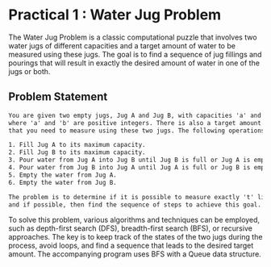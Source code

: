 # Practical 1 : Water Jug Problem

The Water Jug Problem is a classic computational puzzle that involves two water jugs of different capacities and a target amount of water to be measured using these jugs. The goal is to find a sequence of jug fillings and pourings that will result in exactly the desired amount of water in one of the jugs or both.

## Problem Statement

```txt
You are given two empty jugs, Jug A and Jug B, with capacities 'a' and 'b' liters, respectively, 
where 'a' and 'b' are positive integers. There is also a target amount of water, 't' liters, 
that you need to measure using these two jugs. The following operations are allowed:

1. Fill Jug A to its maximum capacity.
2. Fill Jug B to its maximum capacity.
3. Pour water from Jug A into Jug B until Jug B is full or Jug A is empty.
4. Pour water from Jug B into Jug A until Jug A is full or Jug B is empty.
5. Empty the water from Jug A.
6. Empty the water from Jug B.

The problem is to determine if it is possible to measure exactly 't' liters of water using these operations, 
and if possible, then find the sequence of steps to achieve this goal.
```

To solve this problem, various algorithms and techniques can be employed, such as depth-first search (DFS), breadth-first search (BFS), or recursive approaches. The key is to keep track of the states of the two jugs during the process, avoid loops, and find a sequence that leads to the desired target amount. The accompanying program uses BFS with a Queue data structure.

